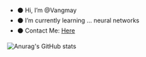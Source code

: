 - ⚫ Hi, I’m @Vangmay
- ⚫ I’m currently learning ... neural networks
- ⚫ Contact Me: [Here](mailto:vangmay.sachan16@gmail.com)

![Anurag's GitHub stats](https://github-readme-stats.vercel.app/api?username=Vangmay&show_icons=true&theme=tokyonight)
